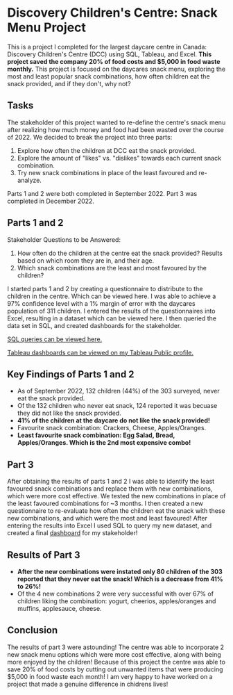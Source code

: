 # Discovery Children's Centre: Snack Menu Project

This is a project I completed for the largest daycare centre in Canada: Discovery Children's Centre (DCC) using SQL, Tableau, and Excel. <b> This project saved the company 20% of food costs and $5,000 in food waste monthly.</b> This project is focused on the daycares snack menu, exploring the most and least popular snack combinations, how often children eat the snack provided, and if they don't, why not?

## Tasks

The stakeholder of this project wanted to re-define the centre's snack menu after realizing how much money and food had been wasted over the course of 2022. We decided to break the project into three parts: 
<ol type= "1">
<li>Explore how often the children at DCC eat the snack provided.</li>
<li>Explore the amount of "likes" vs. "dislikes" towards each current snack combination.</li>
<li>Try new snack combinations in place of the least favoured and re-analyze.</li>
</ol>
Parts 1 and 2 were both completed in September 2022. Part 3 was completed in December 2022.


## Parts 1 and 2

Stakeholder Questions to be Answered:
<ol type= "1">
<li>How often do the children at the centre eat the snack provided? Results based on which room they are in, and their age.</li>
<li>Which snack combinations are the least and most favoured by the children?</li>
</ol>

I started parts 1 and 2 by creating a questionnaire to distribute to the children in the centre. Which can be viewed here. I was able to achieve a 97% confidence level with a 1% margin of error with the daycares population of 311 children. I entered the results of the questionnaires into Excel, resulting in a dataset which can be viewed here. I then queried the data set in SQL, and created dashboards for the stakeholder.

<a href= "https://github.com/KyleGFalk/Data-Cleaning-In-SQL/blob/main/Data%20Cleaning%20Project.sql">SQL queries can be viewed here.</a>

<a href= "https://github.com/KyleGFalk/Data-Cleaning-In-SQL/blob/main/Data%20Cleaning%20Project.sql">Tableau dashboards can be viewed on my Tableau Public profile.</a>

## Key Findings of Parts 1 and 2 

* As of September 2022, 132 children (44%) of the 303 surveyed, never eat the snack provided.
* Of the 132 children who never eat snack, 124 reported it was becuase they did not like the snack provided.
* <b>41% of the children at the daycare do not like the snack provided!</b>
* Favourite snack combination: Crackers, Cheese, Apples/Oranges.
* <b>Least favourite snack combination: Egg Salad, Bread, Apples/Oranges. Which is the 2nd most expensive combo!</b> 

## Part 3

After obtaining the results of parts 1 and 2 I was able to identify the least favoured snack combinations and replace them with new combinations, which were more cost effective. We tested the new combinations in place of the least favoured combinations for ~3 months. I then created a new questionnaire to re-evaluate how often the children eat the snack with these new combinations, and which were the most and least favoured! After entering the results into Excel I used SQL to query my new dataset, and created a final <a href= "https://public.tableau.com/app/profile/kyle4763/viz/DCCSnackMenuProjectPart3/Dashboard1">dashboard</a> for my stakeholder!

## Results of Part 3

* <b>After the new combinations were instated only 80 children of the 303 reported that they never eat the snack! Which is a decrease from 41% to 26%!</b>
* Of the 4 new combinations 2 were very successful with over 67% of children liking the combination: yogurt, cheerios, apples/oranges and muffins, applesauce, cheese.

## Conclusion

The results of part 3 were astounding! The centre was able to incorporate 2 new snack menu options which were more cost effective, along with being more enjoyed by the children! Because of this project the centre was able to save 20% of food costs by cutting out unwanted items that were producing $5,000 in food waste each month! I am very happy to have worked on a project that made a genuine difference in chidrens lives!
